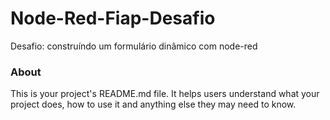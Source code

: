 Node-Red-Fiap-Desafio
=====================

Desafio: construíndo um formulário dinâmico com node-red

### About

This is your project's README.md file. It helps users understand what your
project does, how to use it and anything else they may need to know.
